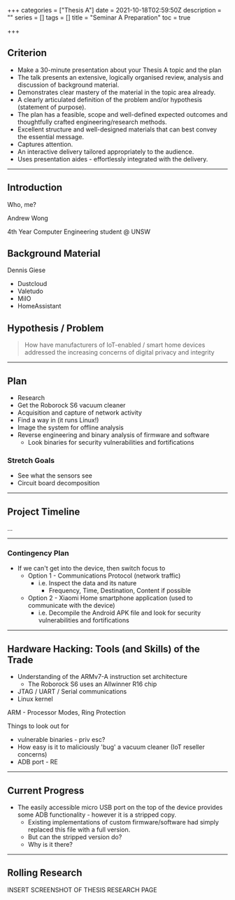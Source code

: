 +++
categories = ["Thesis A"]
date = 2021-10-18T02:59:50Z
description = ""
series = []
tags = []
title = "Seminar A Preparation"
toc = true

+++
## Criterion

* Make a 30-minute presentation about your Thesis A topic and the plan
* The talk presents an extensive, logically organised review, analysis and discussion of background material.
* Demonstrates clear mastery of the material in the topic area already.
* A clearly articulated definition of the problem and/or hypothesis (statement of purpose).
* The plan has a feasible, scope and well-defined expected outcomes and thoughtfully crafted engineering/research methods.
* Excellent structure and well-designed materials that can best convey the essential message.
* Captures attention.
* An interactive delivery tailored appropriately to the audience.
* Uses presentation aides - effortlessly integrated with the delivery.

***

## Introduction

Who, me? 

Andrew Wong

4th Year Computer Engineering student @ UNSW

<script>document.write(atob('YW5kcmV3Lmoud29uZ0BzdHVkZW50LnVuc3cuZWR1LmF1'))</script>

## Background Material

Dennis Giese

* Dustcloud
* Valetudo
* MiIO
* HomeAssistant

## Hypothesis / Problem

> How have manufacturers of IoT-enabled / smart home devices addressed the increasing concerns of digital privacy and integrity

***

## Plan

* Research
* Get the Roborock S6 vacuum cleaner
* Acquisition and capture of network activity
* Find a way in (it runs Linux!)
* Image the system for offline analysis
* Reverse engineering and binary analysis of firmware and software
  * Look binaries for security vulnerabilities and fortifications

### Stretch Goals

* See what the sensors see
* Circuit board decomposition

***

## Project Timeline

...

***

### Contingency Plan

* If we can't get into the device, then switch focus to
  * Option 1 - Communications Protocol (network traffic)
    * i.e. Inspect the data and its nature
      * Frequency, Time, Destination, Content if possible
  * Option 2 - Xiaomi Home smartphone application (used to communicate with the device)
    * i.e. Decompile the Android APK file and look for security vulnerabilities and fortifications

***

## Hardware Hacking: Tools (and Skills) of the Trade

* Understanding of the ARMv7-A instruction set architecture
  * The Roborock S6 uses an Allwinner R16 chip
* JTAG / UART / Serial communications
* Linux kernel

ARM - Processor Modes, Ring Protection

Things to look out for 

* vulnerable binaries - priv esc?
* How easy is it to maliciously 'bug' a vacuum cleaner (IoT reseller concerns)
* ADB port - RE

***

## Current Progress

* The easily accessible micro USB port on the top of the device provides some ADB functionality - however it is a stripped copy.
  * Existing implementations of custom firmware/software had simply replaced this file with a full version.
  * But can the stripped version do?
  * Why is it there?

***

## Rolling Research

INSERT SCREENSHOT OF THESIS RESEARCH PAGE